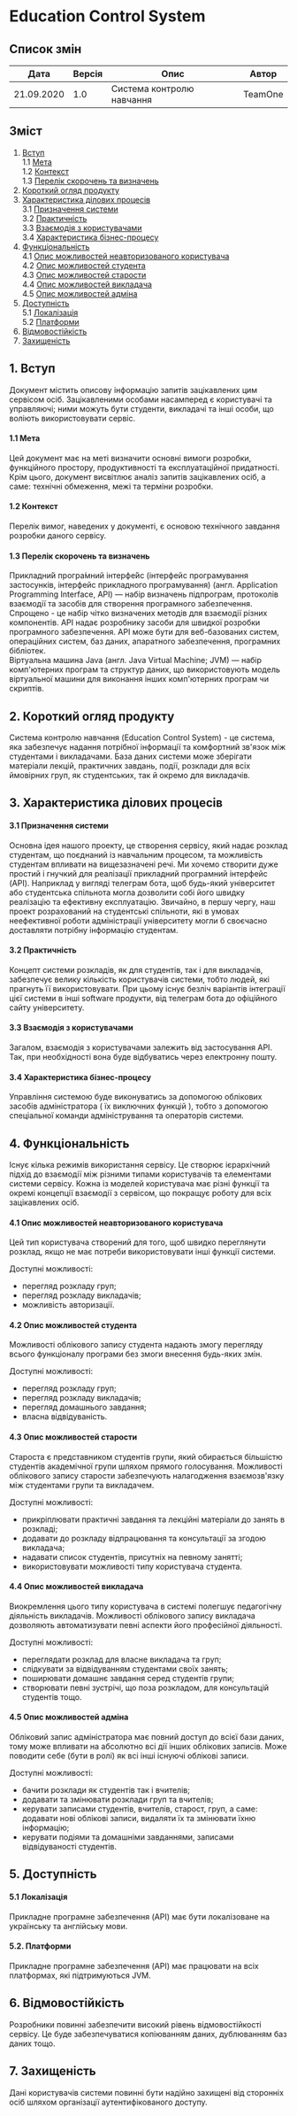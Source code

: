 # Education Control System
## Список змін
| Дата | Версія | Опис | Автор | 
| ------------ | ------------- | ------------ | ------------- |
| 21.09.2020 | 1.0 | Система контролю навчання | TeamOne |

## Зміст
1. [Вступ](#1-вступ)  
1.1 [Мета](#11-мета)  
1.2 [Контекст](#12-контекст)  
1.3 [Перелік скорочень та визначень](13#-перелік-скорочень-та-визначень)  
2. [Короткий огляд продукту](#2-короткий-огляд-продукту)  
3. [Характеристика ділових процесів](#3-характеристика-ділових-процесів)  
3.1 [Призначення системи](#31-призначення-системи)  
3.2 [Практичність](#32-практичність)  
3.3 [Взаємодія з користувачами](#33-взаємодія-з-користувачами)  
3.4 [Характеристика бізнес-процесу](#34-характеристика-бізнес-процесу)  
4. [Функціональність](#4-функціональність)  
4.1 [Опис можливостей неавторизованого користувача](#41-опис-можливостей-неавторизованого-користувача)  
4.2 [Опис можливостей студента](#42-опис-можливостей-студента)  
4.3 [Опис можливостей старости](#43-опис-можливостей-старости)  
4.4 [Опис можливостей викладача](#44-опис-можливостей-викладача)  
4.5 [Опис можливостей адміна](#45-опис-можливостей-адміна)  
5. [Доступність](#5-доступність)  
5.1 [Локалізація](#51-локалізація)  
5.2 [Платформи](#52-платформи)  
6. [Відмовостійкість](#6-відмовостійкість)  
7. [Захищеність](#7-захищеність)  

## 1. Вступ
Документ містить описову інформацію запитів зацікавлених цим сервісом осіб. Зацікавленими особами насамперед є користувачі та управляючі; ними можуть бути студенти, викладачі та інші особи, що воліють використовувати сервіс.
#### 1.1 Мета
Цей документ має на меті визначити основні вимоги розробки, функційного простору, продуктивності та експлуатаційної придатності. Крім цього, документ висвітлює аналіз запитів зацікавлених осіб, а саме: технічні обмеження, межі та терміни розробки.
#### 1.2 Контекст
Перелік вимог, наведених у документі, є основою технічного завдання розробки даного сервісу.
#### 1.3 Перелік скорочень та визначень 
Прикладни́й програ́мний інтерфе́йс (інтерфейс програмування застосунків, інтерфейс прикладного програмування) (англ. Application Programming Interface, API) — набір визначень підпрограм, протоколів взаємодії та засобів для створення програмного забезпечення. Спрощено - це набір чітко визначених методів для взаємодії різних компонентів. API надає розробнику засоби для швидкої розробки програмного забезпечення. API може бути для веб-базованих систем, операційних систем, баз даних, апаратного забезпечення, програмних бібліотек.  
Віртуальна машина Java (англ. Java Virtual Machine; JVM) — набір комп'ютерних програм та структур даних, що використовують модель віртуальної машини для виконання інших комп'ютерних програм чи скриптів.
## 2. Короткий огляд продукту
Система контролю навчання (Education Control System) - це система, яка забезпечує надання потрібної інформації та комфортний зв'язок між студентами і викладачами. База даних системи може зберігати матеріали лекцій, практичних завдань, події, розклади для всіх ймовірних груп, як студентських, так й окремо для викладачів.

## 3. Характеристика ділових процесів
#### 3.1 Призначення системи
Основна ідея нашого проекту, це створення сервісу, який надає розклад студентам, що поєднаний із навчальним процесом, та можливість студентам впливати на вищезазначені речі. Ми хочемо створити дуже простий і гнучкий для реалізації прикладний програмний інтерфейс (API). Наприклад у вигляді телеграм бота, щоб будь-який університет або студентська спільнота могла дозволити собі його швидку реалізацію та ефективну експлуатацію. Звичайно, в першу чергу, наш проект розрахований на студентські спільноти, які в умовах неефективної роботи адміністрації університету могли б своєчасно доставляти потрібну інформацію студентам. 
#### 3.2 Практичність
Концепт системи розкладів, як для студентів, так і для викладачів, забезпечує велику кількість користувачів системи, тобто людей, які прагнуть її використовувати.
При цьому існує безліч варіантів інтеграції цієї системи в інші software продукти, від телеграм бота до офіційного сайту університету.
#### 3.3 Взаємодія з користувачами
Загалом, взаємодія з користувачами залежить від застосування API. Так, при необхідності вона буде відбуватись через електронну пошту.
#### 3.4 Характеристика бізнес-процесу
Управління системою буде виконуватись за допомогою облікових засобів адміністратора ( їх виключних функцій ), тобто з допомогою спеціальної команди адміністрування та операторів системи. 
## 4. Функціональність
Існує кілька режимів використання сервісу. Це створює ієрархічний підхід до взаємодії між різними типами користувачів та елементами системи сервісу. Кожна із моделей користувача має різні функції та окремі концепції взаємодії з сервісом, що покращує роботу для всіх зацікавлених осіб.
#### 4.1 Опис можливостей неавторизованого користувача
Цей тип користувача створений для того, щоб швидко переглянути розклад, якщо не має потреби використовувати інші функції системи.

Доступні можливості:
* перегляд розкладу груп;
* перегляд розкладу викладачів;
* можливість авторизації.

#### 4.2 Опис можливостей студента

Можливості облікового запису студента надають змогу перегляду всього функціоналу програми без змоги внесення будь-яких змін.

Доступні можливості:
* перегляд розкладу груп;
* перегляд розкладу викладачів;
* перегляд домашнього завдання;
* власна відвідуваність.

#### 4.3 Опис можливостей старости

Староста є представником студентів групи, який обирається більшістю студентів академічної групи шляхом прямого голосування. Можливості облікового запису старости забезпечують налагодження взаємозв'язку між студентами групи та викладачем.

Доступні можливості: 
* прикріплювати практичні завдання та лекційні матеріали до занять в розкладі;
* додавати до розкладу відпрацювання та консультації за згодою викладача;
* надавати список студентів, присутніх на певному занятті;
* використовувати можливості типу користувача студента.

#### 4.4 Опис можливостей викладача
Виокремлення цього типу користувача в системі полегшує педагогічну діяльність викладачів. Можливості облікового запису викладача дозволяють автоматизувати певні аспекти його професійної діяльності.

Доступні можливості:
* переглядати розклад для власне викладача та груп;
* слідкувати за відвідуванням студентами своїх занять;
* поширювати домашнє завдання серед студентів групи;
* створювати певні зустрічі, що поза розкладом, для консультацій студентів тощо.

#### 4.5 Опис можливостей адміна

Обліковий запис адміністратора має повний доступ до всієї бази даних, тому може впливати на
абсолютно всі дії інших облікових записів. Може поводити себе (бути в ролі) як всі інші існуючі облікові записи.

Доступні можливості:
* бачити розклади як студентів так і вчителів;
* додавати та змінювати розклади груп та вчителів;
* керувати записами студентів, вчителів, старост, груп, а саме: додавати нові облікові записи, видаляти їх та змінювати їхню інформацію;
* керувати подіями та домашніми завданнями, записами відвідуваності студентів.

## 5. Доступність
#### 5.1 Локалізація
Прикладне програмне забезпечення (API) має бути локалізоване на українську та англійську мови.

#### 5.2. Платформи
Прикладне програмне забезпечення (API) має працювати на всіх платформах, які підтримуються JVM.

## 6. Відмовостійкість
Розробники повинні забезпечити високий рівень відмовостійкості сервісу. Це буде забезпечуватися копіюванням даних, дублюванням баз даних тощо. 

## 7. Захищеність
Дані користувачів системи повинні бути надійно захищені від сторонніх осіб шляхом організації аутентифікованого доступу. 
